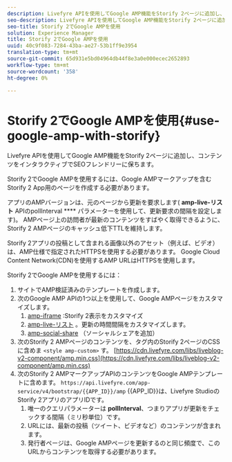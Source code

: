 ```yaml
---
description: Livefyre APIを使用してGoogle AMP機能をStorify 2ページに追加し、コンテンツをインタラクティブでSEOフレンドリーに保ちます。
seo-description: Livefyre APIを使用してGoogle AMP機能をStorify 2ページに追加し、コンテンツをインタラクティブでSEOフレンドリーに保ちます。
seo-title: Storify 2でGoogle AMPを使用
solution: Experience Manager
title: Storify 2でGoogle AMPを使用
uuid: 40c9f083-7284-43ba-ae27-53b1ff9e3954
translation-type: tm+mt
source-git-commit: 65d931e5bd04964db44f8e3a0e000ecec2652893
workflow-type: tm+mt
source-wordcount: '358'
ht-degree: 0%

---
```



# Storify 2でGoogle AMPを使用{#use-google-amp-with-storify}

Livefyre APIを使用してGoogle AMP機能をStorify 2ページに追加し、コンテンツをインタラクティブでSEOフレンドリーに保ちます。

Storify 2でGoogle AMPを使用するには、Google AMPマークアップを含むStorify 2 App用のページを作成する必要があります。

アプリのAMPバージョンは、元のページから更新を要求します( **amp-live-リスト** APIのpollInterval **** パラメーターを使用して、更新要求の間隔を設定します)。 AMPページ上の訪問者が最新のコンテンツをすばやく取得できるように、Storify 2 AMPページのキャッシュ低下TTLを維持します。

Storify 2アプリの投稿として含まれる画像以外のアセット（例えば、ビデオ）は、AMP仕様で指定されたHTTPSを使用する必要があります。 Google Cloud Content Network(CDN)を使用するAMP URLはHTTPSを使用します。

Storify 2でGoogle AMPを使用するには：

1. サイトでAMP検証済みのテンプレートを作成します。
1. 次のGoogle AMP APIの1つ以上を使用して、Google AMPページをカスタマイズします。
   1. [amp-iframe](https://www.ampproject.org/docs/reference/components/amp-iframe) :Storify 2表示をカスタマイズ
   1. [amp-live-リスト](https://www.ampproject.org/docs/reference/components/amp-live-list) 。更新の時間間隔をカスタマイズします。
   1. [amp-social-share](https://www.ampproject.org/docs/reference/components/amp-social-share) （ソーシャルシェアを追加）
1. 次のStorify 2 AMPページのコンテンツを、タグ内のStorify 2ページのCSSに含めま `<style amp-custom>` す。 [https://cdn.livefyre.com/libs/liveblog-v2-component/amp.min.css](https://cdn.livefyre.com/libs/liveblog-v2-component/amp.min.css)
1. 次のStorify 2 AMPマークアップAPIのコンテンツをGoogle AMPテンプレートに含めます。 `https://api.livefyre.com/app-service/v4/bootstrap/{{APP_ID}}/amp` {{APP_ID}}は、Livefyre StudioのStorify 2アプリのアプリIDです。
   1. 唯一のクエリパラメーターは **pollInterval**、つまりアプリが更新をチェックする間隔（ミリ秒単位）です。
   1. URLには、最新の投稿（ツイート、ビデオなど）のコンテンツが含まれます。
   1. 発行者ページは、Google AMPページを更新するのと同じ頻度で、このURLからコンテンツを取得する必要があります。
